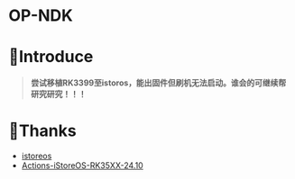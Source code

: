 # OP-NDK

# 🤔Introduce
> **尝试移植RK3399至istoros，能出固件但刷机无法启动。谁会的可继续帮研究研究！！！**

# 🙏Thanks
- [istoreos](https://github.com/istoreos/istoreos)
- [Actions-iStoreOS-RK35XX-24.10](https://github.com/xiaomeng9597/Actions-iStoreOS-RK35XX-24.10)
